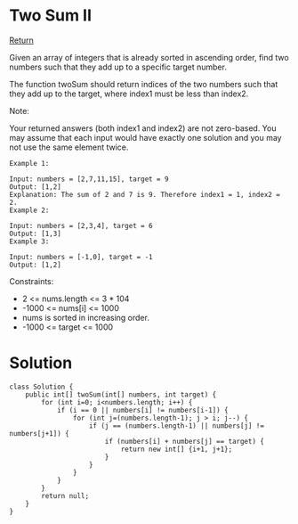 # Two Sum II

[Return](../README.md)

Given an array of integers that is already sorted in ascending order, find two numbers such that they add up to a specific target number.

The function twoSum should return indices of the two numbers such that they add up to the target, where index1 must be less than index2.

Note:

Your returned answers (both index1 and index2) are not zero-based.
You may assume that each input would have exactly one solution and you may not use the same element twice.

```
Example 1:

Input: numbers = [2,7,11,15], target = 9
Output: [1,2]
Explanation: The sum of 2 and 7 is 9. Therefore index1 = 1, index2 = 2.
Example 2:

Input: numbers = [2,3,4], target = 6
Output: [1,3]
Example 3:

Input: numbers = [-1,0], target = -1
Output: [1,2]
```

Constraints:

- 2 <= nums.length <= 3 \* 104
- -1000 <= nums[i] <= 1000
- nums is sorted in increasing order.
- -1000 <= target <= 1000

# Solution

```
class Solution {
    public int[] twoSum(int[] numbers, int target) {
        for (int i=0; i<numbers.length; i++) {
            if (i == 0 || numbers[i] != numbers[i-1]) {
                for (int j=(numbers.length-1); j > i; j--) {
                    if (j == (numbers.length-1) || numbers[j] != numbers[j+1]) {
                        if (numbers[i] + numbers[j] == target) {
                            return new int[] {i+1, j+1};
                        }
                    }
                }
            }
        }
        return null;
    }
}
```
